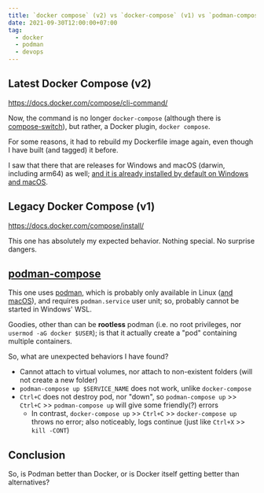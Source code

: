 ```yaml
---
title: `docker compose` (v2) vs `docker-compose` (v1) vs `podman-compose` - which one to choose?
date: 2021-09-30T12:00:00+07:00
tag:
  - docker
  - podman
  - devops
---
```


## Latest Docker Compose (v2)

<https://docs.docker.com/compose/cli-command/>

Now, the command is no longer `docker-compose` (although there is [compose-switch](https://github.com/docker/compose-switch)), but rather, a Docker plugin, `docker compose`.

For some reasons, it had to rebuild my Dockerfile image again, even though I have built (and tagged) it before.

I saw that there that are releases for Windows and macOS (darwin, including arm64) as well; [and it is already installed by default on Windows and macOS](https://docs.docker.com/compose/cli-command/#install-on-mac-and-windows).

## Legacy Docker Compose (v1)

<https://docs.docker.com/compose/install/>

This one has absolutely my expected behavior. Nothing special. No surprise dangers.

## [podman-compose](https://wiki.archlinux.org/title/Podman#Docker_Compose)

This one uses [podman](https://podman.io/), which is probably only available in Linux ([and macOS](https://podman.io/blogs/2021/09/06/podman-on-macs.html)), and requires `podman.service` user unit; so, probably cannot be started in Windows' WSL.

Goodies, other than can be **rootless** podman (i.e. no root privileges, nor `usermod -aG docker $USER`); is that it actually create a "pod" containing multiple containers.

So, what are unexpected behaviors I have found?

- Cannot attach to virtual volumes, nor attach to non-existent folders (will not create a new folder)
- `podman-compose up $SERVICE_NAME` does not work, unlike `docker-compose`
- `Ctrl+C` does not destroy pod, nor "down", so `podman-compose up` >> `Ctrl+C` >> `podman-compose up` will give some friendly(?) errors
  - In contrast, `docker-compose up` >> `Ctrl+C` >> `docker-compose up` throws no error; also noticeably, logs  continue (just like `Ctrl+X` >> `kill -CONT`)

## Conclusion

So, is Podman better than Docker, or is Docker itself getting better than alternatives?
